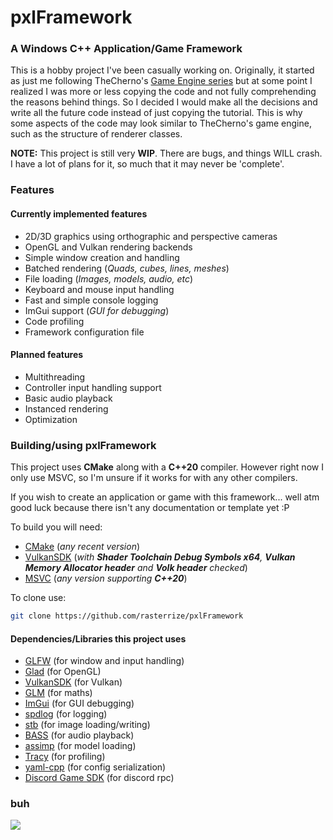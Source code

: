 # pxlFramework
### A Windows C++ Application/Game Framework
This is a hobby project I've been casually working on. Originally, it started as just me following TheCherno's [Game Engine series](https://youtube.com/playlist?list=PLlrATfBNZ98dC-V-N3m0Go4deliWHPFwT&si=15wnEV42qfltyt2v) but at some point I realized I was more or less copying the code and not fully comprehending the reasons behind things. So I decided I would make all the decisions and write all the future code instead of just copying the tutorial. This is why some aspects of the code may look similar to TheCherno's game engine, such as the structure of renderer classes.

**NOTE:** This project is still very **WIP**. There are bugs, and things WILL crash. I have a lot of plans for it, so much that it may never be 'complete'.

### Features
#### Currently implemented features
- 2D/3D graphics using orthographic and perspective cameras
- OpenGL and Vulkan rendering backends
- Simple window creation and handling
- Batched rendering (_Quads, cubes, lines, meshes_)
- File loading (_Images, models, audio, etc_)
- Keyboard and mouse input handling
- Fast and simple console logging
- ImGui support (_GUI for debugging_)
- Code profiling
- Framework configuration file

#### Planned features
- Multithreading
- Controller input handling support
- Basic audio playback
- Instanced rendering
- Optimization

### Building/using pxlFramework
This project uses **CMake** along with a **C++20** compiler. However right now I only use MSVC, so I'm unsure if it works for with any other compilers.

If you wish to create an application or game with this framework... well atm good luck because there isn't any documentation or template yet :P

To build you will need:
 - [CMake](https://cmake.org/download/) (_any recent version_)
 - [VulkanSDK](https://vulkan.lunarg.com/sdk/home) (_with **Shader Toolchain Debug Symbols x64**, **Vulkan Memory Allocator header** and **Volk header** checked_)
 - [MSVC](https://visualstudio.microsoft.com/downloads/) (_any version supporting **C++20**_)

To clone use:
```sh
git clone https://github.com/rasterrize/pxlFramework
```

#### Dependencies/Libraries this project uses
- [GLFW](https://github.com/glfw/glfw) (for window and input handling)
- [Glad](https://glad.dav1d.de/) (for OpenGL)
- [VulkanSDK](https://vulkan.lunarg.com/sdk/home) (for Vulkan)
- [GLM](https://github.com/g-truc/glm) (for maths)
- [ImGui](https://github.com/ocornut/imgui) (for GUI debugging)
- [spdlog](https://github.com/gabime/spdlog) (for logging)
- [stb](https://github.com/nothings/stb) (for image loading/writing)
- [BASS](https://www.un4seen.com/) (for audio playback)
- [assimp](https://github.com/assimp/assimp) (for model loading)
- [Tracy](https://github.com/wolfpld/tracy) (for profiling)
- [yaml-cpp](https://github.com/jbeder/yaml-cpp) (for config serialization)
- [Discord Game SDK](https://discord.com/developers/docs/developer-tools/game-sdk) (for discord rpc)

### buh  
![](https://media.tenor.com/Hx5yUAxxYvwAAAAM/buh-b-u-h.gif)